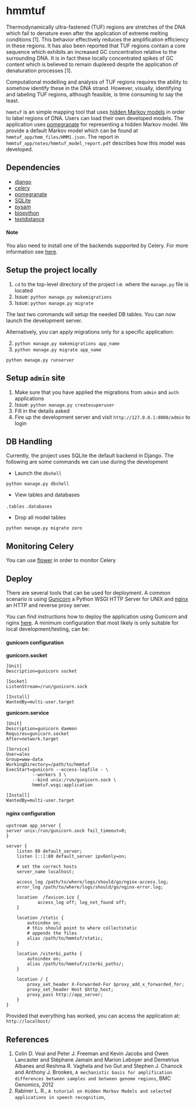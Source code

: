 # hmmtuf

Thermodynamically ultra-fastened (TUF) regions are stretches of the DNA which fail to denature
even after the application of extreme melting conditions [1]. This behavior effectively reduces the amplification efficiency in these regions. 
It has also been reported that  TUF regions contain a core sequence which exhibits an increased GC concentration relative to the surrounding DNA. 
It is in fact these locally concentrated spikes of GC content which is believed to remain duplexed despite the application of denaturation processes [1].

Computational modelling and analysis of TUF regions requires the ability to somehow identify these in the 
DNA strand. However, visually, identifying and labeling TUF regions, although feasible, is time consuming to say the least. 

```hmmtuf``` is an simple mapping tool that uses <a href="https://en.wikipedia.org/wiki/Hidden_Markov_model">hidden Markov models</a> in order to label regions of DNA. Users can load
their own developed models. The application uses <a href="https://pomegranate.readthedocs.io/en/latest/">pomegranate</a> for
representing a hidden Markov model. We provide a default Markov model which can be found at ```hmmtuf_app/hmm_files/HMM1.json```. 
The report in ```hmmtuf_app/notes/hmmtuf_model_report.pdf``` describes how this model was developed.


## Dependencies

- <a href="https://www.djangoproject.com/">django</a>
- <a href="https://docs.celeryproject.org/en/stable/getting-started/introduction.html">celery</a>
- <a href="https://pomegranate.readthedocs.io/en/latest/">pomegranate</a>
- <a href="https://www.sqlite.org/index.html">SQLite</a>
- <a href="https://pysam.readthedocs.io/en/latest/api.html">pysam</a>
- <a href="https://biopython.org/">biopython</a>
- <a href="https://pypi.org/project/textdistance/">textdistance</a>

#### Note

You also need to install one of the backends supported by Celery. For more
information see <a href="https://docs.celeryproject.org/en/stable/getting-started/introduction.html#installation">here</a>.


## Setup the project locally

1. ```cd``` to the top-level directory of the project i.e. where the ```manage.py``` file is located
2. Issue: ```python manage.py makemigrations```
3. Issue: ```python manage.py migrate```

The last two commands will setup the needed DB tables. You can now launch the development server.

Alternatively, you can apply migrations only for a specific application:

2. ```python manage.py makemigrations app_name```
3. ```python manage.py migrate app_name```

```
python manage.py runserver
```

## Setup ```admin``` site

1. Make sure that you have applied the migrations from ```admin``` and ```auth``` applications
2. Issue: ```python manage.py createsuperuser```
3. Fill in the details asked
4. Fire up the development server and visit ```http://127.0.0.1:8000/admin``` to login

## DB Handling

Currently, the project uses SQLite the default backend 
in Django. The following are some commands we can use during the
development

- Launch the ```dbshell```

```python manage.py dbshell```

- View tables and databases

```.tables```
```.databases```

- Drop all model tables

```python manage.py migrate zero``` 

## Monitoring Celery

You can use <a href="https://flower.readthedocs.io/en/latest/">flower</a> in order to monitor Celery

## Deploy

There are several tools that can be used for deployment. A common scenario is using 
<a href="https://gunicorn.org/">Gunicorn</a> a Python WSGI HTTP Server for UNIX and 
<a href="https://nginx.org/en/">nginx</a> an HTTP and reverse proxy server. 

You can find instructions how to deploy the application using Gunicorn and 
nginx <a href="https://www.digitalocean.com/community/tutorials/how-to-set-up-django-with-postgres-nginx-and-gunicorn-on-ubuntu-18-04">here</a>.
A minimum configuration that most likely is only suitable for local development/testing, can be:

#### gunicorn configuration

**gunicorn.socket** 

```
[Unit]
Description=gunicorn socket

[Socket]
ListenStream=/run/gunicorn.sock

[Install]
WantedBy=multi-user.target
```

**gunicorn.service**

```
[Unit]
Description=gunicorn daemon
Requires=gunicorn.socket
After=network.target

[Service]
User=alex
Group=www-data
WorkingDirectory=/path/to/hmmtuf
ExecStart=gunicorn --access-logfile - \
		  --workers 3 \
          --bind unix:/run/gunicorn.sock \
          hmmtuf.wsgi:application

[Install]
WantedBy=multi-user.target
```


#### nginx configuration

```
upstream app_server { 
server unix:/run/gunicorn.sock fail_timeout=0;
}

server {
	listen 80 default_server;
	listen [::]:80 default_server ipv6only=on;

	# set the correct hosts
	server_name localhost;

    access_log /path/to/where/logs/should/go/nginx-access.log;
    error_log /path/to/where/logs/should/go/nginx-error.log;

	location  /favicon.ico {
			access_log off; log_not_found off;
	}

	location /static {
		autoindex on;
        # this should point to where collectstatic
        # appends the files
		alias /path/to/hmmtuf/static;
	}

	location /viterbi_paths {
		autoindex on;
		alias /path/to/hmmtuf/viterbi_paths/;
	}

	location / {
		proxy_set_header X-Forwarded-For $proxy_add_x_forwarded_for;
		proxy_set_header Host $http_host;
		proxy_pass http://app_server;
	}
}
```

Provided that everything has worked, you can access the application at: ```http://localhost/```

## References

1. Colin D. Veal and Peter J. Freeman and  Kevin Jacobs and Owen Lancaster and Stéphane Jamain and Marion Leboyer and Demetrius Albanes and Reshma R. Vaghela and Ivo Gut and Stephen J. Chanock and Anthony J. Brookes, ```A mechanistic basis for amplification differences between samples and between genome regions```, BMC Genomics, 2012
2. Rabiner L. R., ```A tutorial on Hidden Markov Models and selected applications in speech recognition```,


